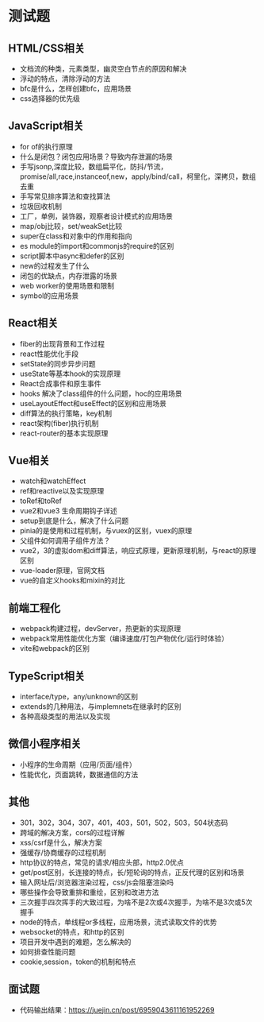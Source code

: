 # 测试题
##  HTML/CSS相关

- 文档流的种类，元素类型，幽灵空白节点的原因和解决
- 浮动的特点，清除浮动的方法
- bfc是什么，怎样创建bfc，应用场景
- css选择器的优先级

##  JavaScript相关
- for of的执行原理
- 什么是闭包？闭包应用场景？导致内存泄漏的场景
- 手写jsonp,深度比较，数组扁平化，防抖/节流，promise/all,race,instanceof,new，apply/bind/call，柯里化，深拷贝，数组去重
- 手写常见排序算法和查找算法
- 垃圾回收机制
- 工厂，单例，装饰器，观察者设计模式的应用场景
- map/obj比较，set/weakSet比较
- super在class和对象中的作用和指向
- es module的import和commonjs的require的区别
- script脚本中async和defer的区别
- new的过程发生了什么
- 闭包的优缺点，内存泄露的场景
- web worker的使用场景和限制
- symbol的应用场景

##  React相关
- fiber的出现背景和工作过程
- react性能优化手段
- setState的同步异步问题
- useState等基本hook的实现原理
- React合成事件和原生事件
- hooks 解决了class组件的什么问题，hoc的应用场景
- useLayoutEffect和useEffect的区别和应用场景
- diff算法的执行策略，key机制
- react架构(fiber)执行机制
- react-router的基本实现原理

##  Vue相关
- watch和watchEffect
- ref和reactive以及实现原理
- toRef和toRef
- vue2和vue3 生命周期钩子详述
- setup到底是什么，解决了什么问题
- pinia的是使用和过程机制，与vuex的区别，vuex的原理
- 父组件如何调用子组件方法？
- vue2，3的虚拟dom和diff算法，响应式原理，更新原理机制，与react的原理区别
- vue-loader原理，官网文档
- vue的自定义hooks和mixin的对比

## 前端工程化
- webpack构建过程，devServer，热更新的实现原理
- webpack常用性能优化方案（编译速度/打包产物优化/运行时体验）
- vite和webpack的区别


## TypeScript相关

- interface/type，any/unknown的区别
- extends的几种用法，与implemnets在继承时的区别
- 各种高级类型的用法以及实现

##  微信小程序相关
- 小程序的生命周期（应用/页面/组件）
- 性能优化，页面跳转，数据通信的方法

## 其他
- 301，302，304，307，401，403，501，502，503，504状态码
- 跨域的解决方案，cors的过程详解
- xss/csrf是什么，解决方案
- 强缓存/协商缓存的过程机制
- http协议的特点，常见的请求/相应头部，http2.0优点
- get/post区别，长连接的特点，长/短轮询的特点，正反代理的区别和场景
- 输入网址后/浏览器渲染过程，css/js会阻塞渲染吗
- 哪些操作会导致重排和重绘，区别和改进方法
- 三次握手四次挥手的大致过程，为啥不是2次或4次握手，为啥不是3次或5次握手
- node的特点，单线程or多线程，应用场景，流式读取文件的优势
- websocket的特点，和http的区别
- 项目开发中遇到的难题，怎么解决的
- 如何排查性能问题
- cookie,session，token的机制和特点

## 面试题

- 代码输出结果：https://juejin.cn/post/6959043611161952269